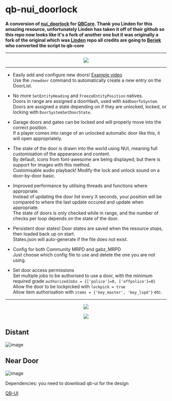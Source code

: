 
# qb-nui_doorlock
**A conversion of [nui_doorlock](https://github.com/thelindat/nui_doorlock) for [QBCore](https://github.com/qbcore-framework/qb-core). Thank you Linden for this amazing resource, unfortunately Linden has taken it off of their github so this repo now looks like it's a fork of another one but it was originally a fork of the original which was [Linden](https://github.com/thelindat) repo all credits are going to [Beriek](https://github.com/BerkieBb) who converted the script to qb-core** 
<hr>
<p align="center"><img src='https://imgur.com/lffUS9P'></img></p>
<hr>

* Easily add and configure new doors! <a href='https://streamable.com/591vqz'>Example video</a>  
Use the `/newdoor` command to automatically create a new entry on the DoorList.  

* No more `SetEntityHeading` and `FreezeEntityPosition` natives.  
 Doors in range are assigned a doorHash, used with `AddDoorToSystem`.  
 Doors are assigned a state depending on if they are unlocked, locked, or locking with `DoorSystemSetDoorState`.  

* Garage doors and gates can be locked and will properly move into the correct position.  
If a player comes into range of an unlocked automatic door like this, it will open appropriately.  

* The state of the door is drawn into the world using NUI, meaning full customisation of the appearance and content.  
By default, icons from font-awesome are being displayed; but there is support for images with this method.  
Customisable audio playback! Modify the lock and unlock sound on a door-by-door basic.  

* Improved performance by utilising threads and functions where appropriate.  
Instead of updating the door list every X seconds, your position will be compared to where the last update occured and update when appropriate.  
The state of doors is only checked while in range, and the number of checks per loop depends on the state of the door.  

* Persistent door states! Door states are saved when the resource stops, then loaded back up on start.  
States.json will auto-generate if the file does not exist.  

* Config for both Community MRPD and gabz_MRPD  
Just choose which config file to use and delete the one you are not using.

* Set door access permissions  
Set multiple jobs to be authorised to use a door, with the minimum required grade `authorizedJobs = {['police']=0, ['offpolice']=0}`  
Allow the door to be lockpicked with `lockpick = true`  
Allow item authorisation with `items = {'key_master', 'key_lspd'}` etc. 

<hr>
<p align="center">
<img src="https://imgur.com/lffUS9P"/></p>

<p align='center'><img src="https://imgur.com/lffUS9P"/></img></p>

## Distant

![image](https://user-images.githubusercontent.com/76070305/145712403-9ce27674-b338-44eb-8102-6253bc97afcd.png)
 
 ## Near Door
 
 ![image](https://user-images.githubusercontent.com/76070305/145712428-b3265514-5455-457f-908f-97aa87d29a38.png)

Dependencies:
you need to download qb-ui for the design

[QB-UI](https://github.com/AyPiXt/qb-ui)
